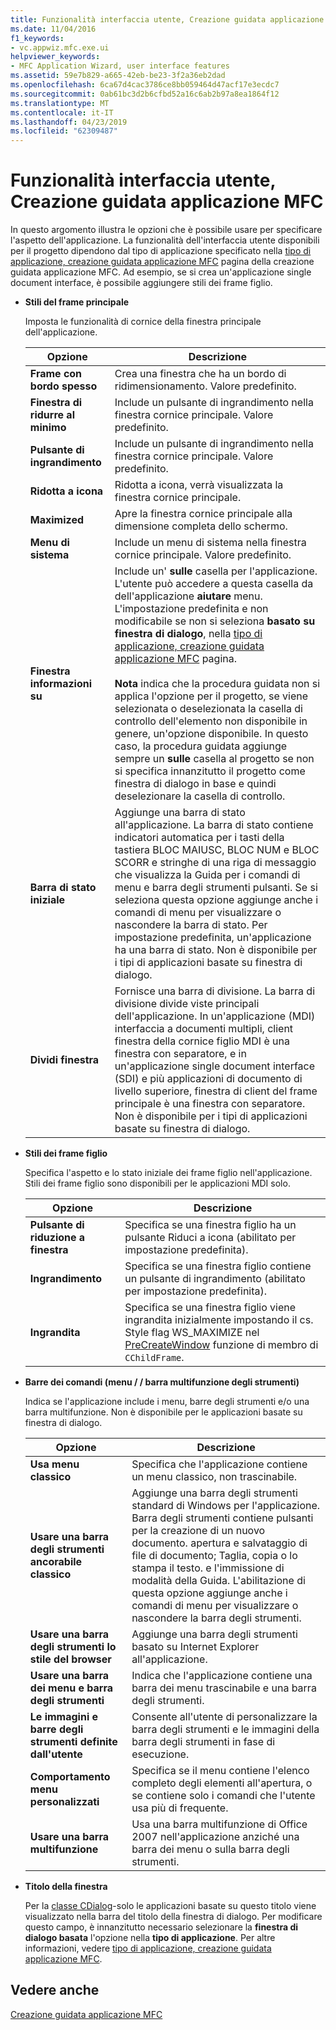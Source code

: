 ```yaml
---
title: Funzionalità interfaccia utente, Creazione guidata applicazione MFC
ms.date: 11/04/2016
f1_keywords:
- vc.appwiz.mfc.exe.ui
helpviewer_keywords:
- MFC Application Wizard, user interface features
ms.assetid: 59e7b829-a665-42eb-be23-3f2a36eb2dad
ms.openlocfilehash: 6ca67d4cac3786ce8bb059464d47acf17e3ecdc7
ms.sourcegitcommit: 0ab61bc3d2b6cfbd52a16c6ab2b97a8ea1864f12
ms.translationtype: MT
ms.contentlocale: it-IT
ms.lasthandoff: 04/23/2019
ms.locfileid: "62309487"
---
```

# <a name="user-interface-features-mfc-application-wizard"></a>Funzionalità interfaccia utente, Creazione guidata applicazione MFC

In questo argomento illustra le opzioni che è possibile usare per specificare l'aspetto dell'applicazione. La funzionalità dell'interfaccia utente disponibili per il progetto dipendono dal tipo di applicazione specificato nella [tipo di applicazione, creazione guidata applicazione MFC](../../mfc/reference/application-type-mfc-application-wizard.md) pagina della creazione guidata applicazione MFC. Ad esempio, se si crea un'applicazione single document interface, è possibile aggiungere stili dei frame figlio.

- **Stili del frame principale**

   Imposta le funzionalità di cornice della finestra principale dell'applicazione.

   |Opzione|Descrizione|
   |------------|-----------------|
   |**Frame con bordo spesso**|Crea una finestra che ha un bordo di ridimensionamento. Valore predefinito.|
   |**Finestra di ridurre al minimo**|Include un pulsante di ingrandimento nella finestra cornice principale. Valore predefinito.|
   |**Pulsante di ingrandimento**|Include un pulsante di ingrandimento nella finestra cornice principale. Valore predefinito.|
   |**Ridotta a icona**|Ridotta a icona, verrà visualizzata la finestra cornice principale.|
   |**Maximized**|Apre la finestra cornice principale alla dimensione completa dello schermo.|
   |**Menu di sistema**|Include un menu di sistema nella finestra cornice principale. Valore predefinito.|
   |**Finestra informazioni su**|Include un' **sulle** casella per l'applicazione. L'utente può accedere a questa casella da dell'applicazione **aiutare** menu. L'impostazione predefinita e non modificabile se non si seleziona **basato su finestra di dialogo**, nella [tipo di applicazione, creazione guidata applicazione MFC](../../mfc/reference/application-type-mfc-application-wizard.md) pagina.<br /><br /> **Nota** indica che la procedura guidata non si applica l'opzione per il progetto, se viene selezionata o deselezionata la casella di controllo dell'elemento non disponibile in genere, un'opzione disponibile. In questo caso, la procedura guidata aggiunge sempre un **sulle** casella al progetto se non si specifica innanzitutto il progetto come finestra di dialogo in base e quindi deselezionare la casella di controllo.|
   |**Barra di stato iniziale**|Aggiunge una barra di stato all'applicazione. La barra di stato contiene indicatori automatica per i tasti della tastiera BLOC MAIUSC, BLOC NUM e BLOC SCORR e stringhe di una riga di messaggio che visualizza la Guida per i comandi di menu e barra degli strumenti pulsanti. Se si seleziona questa opzione aggiunge anche i comandi di menu per visualizzare o nascondere la barra di stato. Per impostazione predefinita, un'applicazione ha una barra di stato. Non è disponibile per i tipi di applicazioni basate su finestra di dialogo.|
   |**Dividi finestra**|Fornisce una barra di divisione. La barra di divisione divide viste principali dell'applicazione. In un'applicazione (MDI) interfaccia a documenti multipli, client finestra della cornice figlio MDI è una finestra con separatore, e in un'applicazione single document interface (SDI) e più applicazioni di documento di livello superiore, finestra di client del frame principale è una finestra con separatore. Non è disponibile per i tipi di applicazioni basate su finestra di dialogo.|

- **Stili dei frame figlio**

   Specifica l'aspetto e lo stato iniziale dei frame figlio nell'applicazione. Stili dei frame figlio sono disponibili per le applicazioni MDI solo.

   |Opzione|Descrizione|
   |------------|-----------------|
   |**Pulsante di riduzione a finestra**|Specifica se una finestra figlio ha un pulsante Riduci a icona (abilitato per impostazione predefinita).|
   |**Ingrandimento**|Specifica se una finestra figlio contiene un pulsante di ingrandimento (abilitato per impostazione predefinita).|
   |**Ingrandita**|Specifica se una finestra figlio viene ingrandita inizialmente impostando il cs. Style flag WS_MAXIMIZE nel [PreCreateWindow](../../mfc/reference/cwnd-class.md#precreatewindow) funzione di membro di `CChildFrame`.|

- **Barre dei comandi (menu / / barra multifunzione degli strumenti)**

   Indica se l'applicazione include i menu, barre degli strumenti e/o una barra multifunzione. Non è disponibile per le applicazioni basate su finestra di dialogo.

   |Opzione|Descrizione|
   |------------|-----------------|
   |**Usa menu classico**|Specifica che l'applicazione contiene un menu classico, non trascinabile.|
   |**Usare una barra degli strumenti ancorabile classico**|Aggiunge una barra degli strumenti standard di Windows per l'applicazione. Barra degli strumenti contiene pulsanti per la creazione di un nuovo documento. apertura e salvataggio di file di documento; Taglia, copia o lo stampa il testo. e l'immissione di modalità della Guida. L'abilitazione di questa opzione aggiunge anche i comandi di menu per visualizzare o nascondere la barra degli strumenti.|
   |**Usare una barra degli strumenti lo stile del browser**|Aggiunge una barra degli strumenti basato su Internet Explorer all'applicazione.|
   |**Usare una barra dei menu e barra degli strumenti**|Indica che l'applicazione contiene una barra dei menu trascinabile e una barra degli strumenti.|
   |**Le immagini e barre degli strumenti definite dall'utente**|Consente all'utente di personalizzare la barra degli strumenti e le immagini della barra degli strumenti in fase di esecuzione.|
   |**Comportamento menu personalizzati**|Specifica se il menu contiene l'elenco completo degli elementi all'apertura, o se contiene solo i comandi che l'utente usa più di frequente.|
   |**Usare una barra multifunzione**|Usa una barra multifunzione di Office 2007 nell'applicazione anziché una barra dei menu o sulla barra degli strumenti.|

- **Titolo della finestra**

   Per la [classe CDialog](../../mfc/reference/cdialog-class.md)-solo le applicazioni basate su questo titolo viene visualizzato nella barra del titolo della finestra di dialogo. Per modificare questo campo, è innanzitutto necessario selezionare la **finestra di dialogo basata** l'opzione nella **tipo di applicazione**. Per altre informazioni, vedere [tipo di applicazione, creazione guidata applicazione MFC](../../mfc/reference/application-type-mfc-application-wizard.md).

## <a name="see-also"></a>Vedere anche

[Creazione guidata applicazione MFC](../../mfc/reference/mfc-application-wizard.md)
